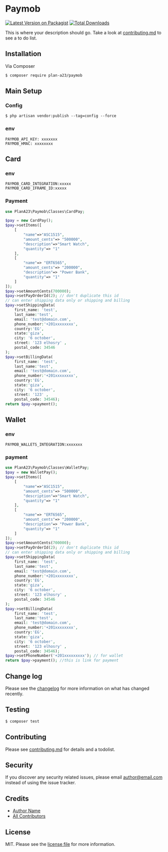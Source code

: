 # Paymob

[![Latest Version on Packagist][ico-version]][link-packagist]
[![Total Downloads][ico-downloads]][link-downloads]

This is where your description should go. Take a look at [contributing.md](contributing.md) to see a to do list.

## Installation

Via Composer

``` bash
$ composer require plan-a23/paymob
```

## Main Setup
### Config
```bush
$ php artisan vendor:publish --tag=config --force
```
### env
```dotenv
PAYMOB_API_KEY: xxxxxxx
PAYMOB_HMAC: xxxxxxxx
```
## Card
### env
```dotenv
PAYMOB_CARD_INTEGRATION:xxxxx
PAYMOB_CARD_IFRAME_ID:xxxxx
```
### Payment
```php
use PlanA23\Paymob\Classes\CardPay;

$pay = new CardPay();
$pay->setItems([
    [
        "name"=>"ASC1515",
        "amount_cents"=> "500000",
        "description"=>"Smart Watch",
        "quantity"=> "1"
    ],
    [
        "name"=> "ERT6565",
        "amount_cents"=> "200000",
        "description"=> "Power Bank",
        "quantity"=> "1"
    ]
]);
$pay->setAmountCents(700000);
$pay->setPayOrderId(2); // don't duplicate this id
// can enter shipping data only or shipping and billing
$pay->setShippingData(
    first_name: 'test',
    last_name:'test',
    email: 'test@domain.com',
    phone_number:'+201xxxxxxxx',
    country:'EG',
    state:'giza',
    city: '6 october',
    street: '123 elhosry' ,
    postal_code: 34546
);
$pay->setBillingData( 
    first_name: 'test',
    last_name:'test',
    email: 'test@domain.com',
    phone_number:'+201xxxxxxxx',
    country:'EG',
    state:'giza',
    city: '6 october',
    street: '123' ,
    postal_code: 34546);
return $pay->payment();
```

## Wallet
### env
```dotenv
PAYMOB_WALLETS_INTEGRATION:xxxxxxx
```
### payment
```php
use PlanA23\Paymob\Classes\WalletPay;
$pay = new WalletPay();
$pay->setItems([
    [
        "name"=>"ASC1515",
        "amount_cents"=> "500000",
        "description"=>"Smart Watch",
        "quantity"=> "1"
    ],
    [
        "name"=> "ERT6565",
        "amount_cents"=> "200000",
        "description"=> "Power Bank",
        "quantity"=> "1"
    ]
]);
$pay->setAmountCents(700000);
$pay->setPayOrderId(2); // don't duplicate this id
// can enter shipping data only or shipping and billing
$pay->setShippingData(
    first_name: 'test',
    last_name:'test',
    email: 'test@domain.com',
    phone_number:'+201xxxxxxxx',
    country:'EG',
    state:'giza',
    city: '6 october',
    street: '123 elhosry' ,
    postal_code: 34546
);
$pay->setBillingData(
    first_name: 'test',
    last_name:'test',
    email: 'test@domain.com',
    phone_number:'+201xxxxxxxx',
    country:'EG',
    state:'giza',
    city: '6 october',
    street: '123 elhosry' ,
    postal_code: 34546);
$pay->setPhoneNumber('+201xxxxxxxxx'); // for wallet
return $pay->payment(); //this is link for payment

```
## Change log

Please see the [changelog](changelog.md) for more information on what has changed recently.

## Testing

``` bash
$ composer test
```

## Contributing

Please see [contributing.md](contributing.md) for details and a todolist.

## Security

If you discover any security related issues, please email author@email.com instead of using the issue tracker.

## Credits

- [Author Name][link-author]
- [All Contributors][link-contributors]

## License

MIT. Please see the [license file](license.md) for more information.

[ico-version]: https://img.shields.io/packagist/v/plan-a23/paymob.svg?style=flat-square
[ico-downloads]: https://img.shields.io/packagist/dt/plan-a23/paymob.svg?style=flat-square
[ico-travis]: https://img.shields.io/travis/plan-a23/paymob/master.svg?style=flat-square
[ico-styleci]: https://styleci.io/repos/12345678/shield

[link-packagist]: https://packagist.org/packages/plan-a23/paymob
[link-downloads]: https://packagist.org/packages/plan-a23/paymob
[link-travis]: https://travis-ci.org/plan-a23/paymob
[link-styleci]: https://styleci.io/repos/12345678
[link-author]: https://github.com/plan-a23
[link-contributors]: ../../contributors
